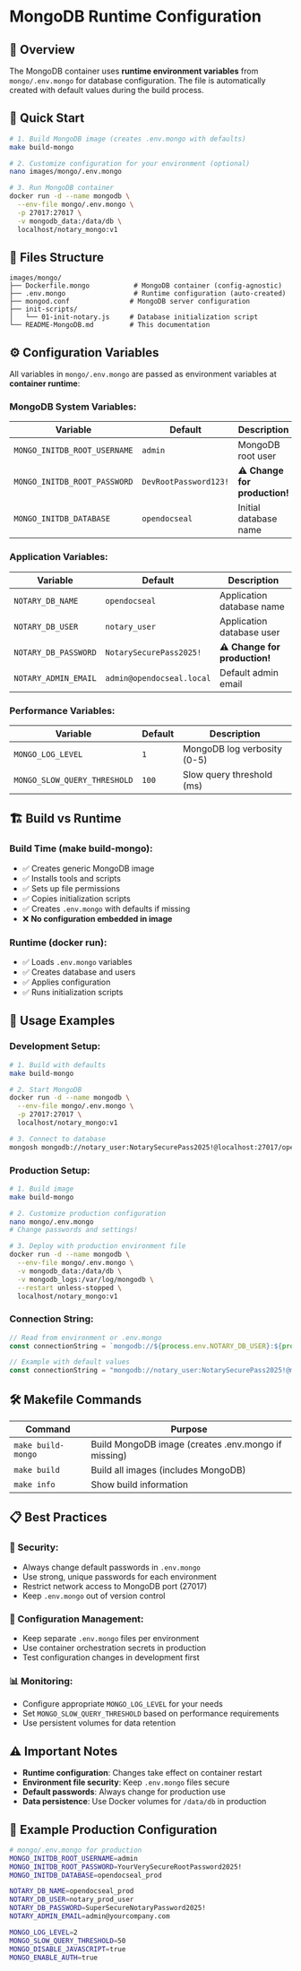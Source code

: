 # MongoDB Runtime Configuration

## 🎯 Overview

The MongoDB container uses **runtime environment variables** from `mongo/.env.mongo` for database configuration. The file is automatically created with default values during the build process.

## 🔧 Quick Start

```bash
# 1. Build MongoDB image (creates .env.mongo with defaults)
make build-mongo

# 2. Customize configuration for your environment (optional)
nano images/mongo/.env.mongo

# 3. Run MongoDB container
docker run -d --name mongodb \
  --env-file mongo/.env.mongo \
  -p 27017:27017 \
  -v mongodb_data:/data/db \
  localhost/notary_mongo:v1
```

## 📁 Files Structure

```
images/mongo/
├── Dockerfile.mongo           # MongoDB container (config-agnostic)
├── .env.mongo                 # Runtime configuration (auto-created)
├── mongod.conf               # MongoDB server configuration
├── init-scripts/
│   └── 01-init-notary.js     # Database initialization script
└── README-MongoDB.md         # This documentation
```

## ⚙️ Configuration Variables

All variables in `mongo/.env.mongo` are passed as environment variables at **container runtime**:

### **MongoDB System Variables:**
| Variable | Default | Description |
|----------|---------|-------------|
| `MONGO_INITDB_ROOT_USERNAME` | `admin` | MongoDB root user |
| `MONGO_INITDB_ROOT_PASSWORD` | `DevRootPassword123!` | **⚠️ Change for production!** |
| `MONGO_INITDB_DATABASE` | `opendocseal` | Initial database name |

### **Application Variables:**
| Variable | Default | Description |
|----------|---------|-------------|
| `NOTARY_DB_NAME` | `opendocseal` | Application database name |
| `NOTARY_DB_USER` | `notary_user` | Application database user |
| `NOTARY_DB_PASSWORD` | `NotarySecurePass2025!` | **⚠️ Change for production!** |
| `NOTARY_ADMIN_EMAIL` | `admin@opendocseal.local` | Default admin email |

### **Performance Variables:**
| Variable | Default | Description |
|----------|---------|-------------|
| `MONGO_LOG_LEVEL` | `1` | MongoDB log verbosity (0-5) |
| `MONGO_SLOW_QUERY_THRESHOLD` | `100` | Slow query threshold (ms) |

## 🏗️ Build vs Runtime

### **Build Time (make build-mongo):**
- ✅ Creates generic MongoDB image
- ✅ Installs tools and scripts
- ✅ Sets up file permissions
- ✅ Copies initialization scripts
- ✅ Creates `.env.mongo` with defaults if missing
- ❌ **No configuration embedded in image**

### **Runtime (docker run):**
- ✅ Loads `.env.mongo` variables
- ✅ Creates database and users
- ✅ Applies configuration
- ✅ Runs initialization scripts

## 🚀 Usage Examples

### **Development Setup:**
```bash
# 1. Build with defaults
make build-mongo

# 2. Start MongoDB
docker run -d --name mongodb \
  --env-file mongo/.env.mongo \
  -p 27017:27017 \
  localhost/notary_mongo:v1

# 3. Connect to database
mongosh mongodb://notary_user:NotarySecurePass2025!@localhost:27017/opendocseal
```

### **Production Setup:**
```bash
# 1. Build image
make build-mongo

# 2. Customize production configuration
nano mongo/.env.mongo
# Change passwords and settings!

# 3. Deploy with production environment file
docker run -d --name mongodb \
  --env-file mongo/.env.mongo \
  -v mongodb_data:/data/db \
  -v mongodb_logs:/var/log/mongodb \
  --restart unless-stopped \
  localhost/notary_mongo:v1
```

### **Connection String:**
```javascript
// Read from environment or .env.mongo
const connectionString = `mongodb://${process.env.NOTARY_DB_USER}:${process.env.NOTARY_DB_PASSWORD}@mongodb:27017/${process.env.NOTARY_DB_NAME}`;

// Example with default values
const connectionString = "mongodb://notary_user:NotarySecurePass2025!@mongodb:27017/opendocseal";
```

## 🛠️ Makefile Commands

| Command | Purpose |
|---------|---------|
| `make build-mongo` | Build MongoDB image (creates .env.mongo if missing) |
| `make build` | Build all images (includes MongoDB) |
| `make info` | Show build information |

## 📋 Best Practices

### **🔐 Security:**
- Always change default passwords in `.env.mongo`
- Use strong, unique passwords for each environment
- Restrict network access to MongoDB port (27017)
- Keep `.env.mongo` out of version control

### **🔄 Configuration Management:**
- Keep separate `.env.mongo` files per environment
- Use container orchestration secrets in production
- Test configuration changes in development first

### **📊 Monitoring:**
- Configure appropriate `MONGO_LOG_LEVEL` for your needs
- Set `MONGO_SLOW_QUERY_THRESHOLD` based on performance requirements
- Use persistent volumes for data retention

## ⚠️ Important Notes

- **Runtime configuration**: Changes take effect on container restart
- **Environment file security**: Keep `.env.mongo` files secure
- **Default passwords**: Always change for production use
- **Data persistence**: Use Docker volumes for `/data/db` in production

## 📜 Example Production Configuration

```bash
# mongo/.env.mongo for production
MONGO_INITDB_ROOT_USERNAME=admin
MONGO_INITDB_ROOT_PASSWORD=YourVerySecureRootPassword2025!
MONGO_INITDB_DATABASE=opendocseal_prod

NOTARY_DB_NAME=opendocseal_prod
NOTARY_DB_USER=notary_prod_user  
NOTARY_DB_PASSWORD=SuperSecureNotaryPassword2025!
NOTARY_ADMIN_EMAIL=admin@yourcompany.com

MONGO_LOG_LEVEL=2
MONGO_SLOW_QUERY_THRESHOLD=50
MONGO_DISABLE_JAVASCRIPT=true
MONGO_ENABLE_AUTH=true
```
